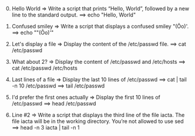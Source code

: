 0. Hello World => Write a script that prints “Hello, World”, followed by a new line to the standard output.
==> echo "Hello, World"

1. Confused smiley => Write a script that displays a confused smiley "(Ôo)'.
==> echo "\"(Ôo)'"

2. Let's display a file => Display the content of the /etc/passwd file.
==> cat /etc/passwd

3. What about 2? => Display the content of /etc/passwd and /etc/hosts
==> cat /etc/passwd /etc/hosts

4. Last lines of a file => Display the last 10 lines of /etc/passwd
==> cat | tail -n 10 /etc/passwd 
==> tail /etc/passwd

5. I'd prefer the first ones actually => Display the first 10 lines of /etc/passwd
==> head /etc/passwd

6. Line #2 => Write a script that displays the third line of the file iacta. The file iacta will be in the working directory. You’re not allowed to use sed
==> head -n 3 iacta | tail -n 1  
